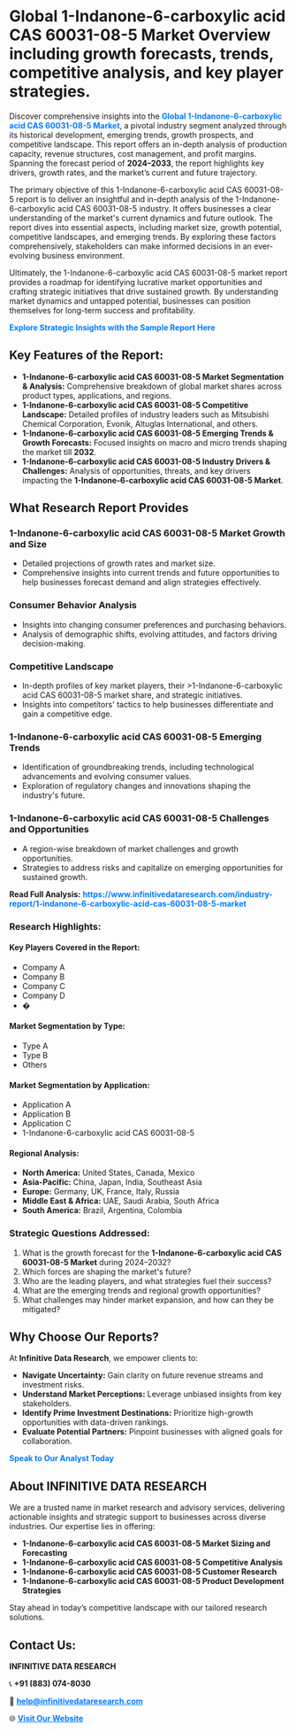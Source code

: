 <h1>Global 1-Indanone-6-carboxylic acid CAS 60031-08-5 Market Overview including growth forecasts, trends, competitive analysis, and key player strategies.</h1>
<p>
Discover comprehensive insights into the 
<a href="https://www.infinitivedataresearch.com/industry-report/1-indanone-6-carboxylic-acid-cas-60031-08-5-market" rel="dofollow" style="color: #007BFF; text-decoration: none;"><strong>Global 1-Indanone-6-carboxylic acid CAS 60031-08-5 Market</strong></a>, a pivotal industry segment analyzed through its historical development, emerging trends, growth prospects, and competitive landscape. This report offers an in-depth analysis of production capacity, revenue structures, cost management, and profit margins. Spanning the forecast period of <strong>2024–2033</strong>, the report highlights key drivers, growth rates, and the market’s current and future trajectory.
</p>
<p>
The primary objective of this 1-Indanone-6-carboxylic acid CAS 60031-08-5 report is to deliver an insightful and in-depth analysis of the 1-Indanone-6-carboxylic acid CAS 60031-08-5 industry. It offers businesses a clear understanding of the market's current dynamics and future outlook. The report dives into essential aspects, including market size, growth potential, competitive landscapes, and emerging trends. By exploring these factors comprehensively, stakeholders can make informed decisions in an ever-evolving business environment.
</p>
<p>
Ultimately, the 1-Indanone-6-carboxylic acid CAS 60031-08-5 market report provides a roadmap for identifying lucrative market opportunities and crafting strategic initiatives that drive sustained growth. By understanding market dynamics and untapped potential, businesses can position themselves for long-term success and profitability.
</p>
<p>
<a href="https://www.infinitivedataresearch.com/request-sample/reportId=110061" style="color: #007BFF; text-decoration: none;"><strong>Explore Strategic Insights with the Sample Report Here</strong></a>
</p>

<h2>Key Features of the Report:</h2>
<ul>
<li><strong>1-Indanone-6-carboxylic acid CAS 60031-08-5 Market Segmentation & Analysis:</strong> Comprehensive breakdown of global market shares across product types, applications, and regions.</li>
<li><strong>1-Indanone-6-carboxylic acid CAS 60031-08-5 Competitive Landscape:</strong> Detailed profiles of industry leaders such as Mitsubishi Chemical Corporation, Evonik, Altuglas International, and others.</li>
<li><strong>1-Indanone-6-carboxylic acid CAS 60031-08-5 Emerging Trends & Growth Forecasts:</strong> Focused insights on macro and micro trends shaping the market till <strong>2032</strong>.</li>
<li><strong>1-Indanone-6-carboxylic acid CAS 60031-08-5 Industry Drivers & Challenges:</strong> Analysis of opportunities, threats, and key drivers impacting the <strong>1-Indanone-6-carboxylic acid CAS 60031-08-5 Market</strong>.</li>
</ul>

<h2>What Research Report Provides</h2>
<h3>1-Indanone-6-carboxylic acid CAS 60031-08-5 Market Growth and Size</h3>
<ul>
<li>Detailed projections of growth rates and market size.</li>
<li>Comprehensive insights into current trends and future opportunities to help businesses forecast demand and align strategies effectively.</li>
</ul>

<h3>Consumer Behavior Analysis</h3>
<ul>
<li>Insights into changing consumer preferences and purchasing behaviors.</li>
<li>Analysis of demographic shifts, evolving attitudes, and factors driving decision-making.</li>
</ul>

<h3>Competitive Landscape</h3>
<ul>
<li>In-depth profiles of key market players, their >1-Indanone-6-carboxylic acid CAS 60031-08-5 market share, and strategic initiatives.</li>
<li>Insights into competitors' tactics to help businesses differentiate and gain a competitive edge.</li>
</ul>

<h3>1-Indanone-6-carboxylic acid CAS 60031-08-5 Emerging Trends</h3>
<ul>
<li>Identification of groundbreaking trends, including technological advancements and evolving consumer values.</li>
<li>Exploration of regulatory changes and innovations shaping the industry's future.</li>
</ul>

<h3>1-Indanone-6-carboxylic acid CAS 60031-08-5 Challenges and Opportunities</h3>
<ul>
<li>A region-wise breakdown of market challenges and growth opportunities.</li>
<li>Strategies to address risks and capitalize on emerging opportunities for sustained growth.</li>
</ul>
<p><strong>Read Full Analysis:</strong> <a href="https://www.infinitivedataresearch.com/industry-report/1-indanone-6-carboxylic-acid-cas-60031-08-5-market" rel="dofollow" style="color: #007BFF; text-decoration: none;"><strong>https://www.infinitivedataresearch.com/industry-report/1-indanone-6-carboxylic-acid-cas-60031-08-5-market</strong></a></p>
<h3>Research Highlights:</h3>
<h4>Key Players Covered in the Report:</h4>
<ul><li>Company A</li><li>Company B</li><li>Company C</li><li>Company D</li><li>�</li></ul>
<h4>Market Segmentation by Type:</h4>
<ul><li>Type A</li><li>Type B</li><li>Others</li></ul>
<h4>Market Segmentation by Application:</h4>
<ul><li>Application A</li><li>Application B</li><li>Application C</li><li>1-Indanone-6-carboxylic acid CAS 60031-08-5</li></ul>

<h4>Regional Analysis:</h4>
<ul>
<li><strong>North America:</strong> United States, Canada, Mexico</li>
<li><strong>Asia-Pacific:</strong> China, Japan, India, Southeast Asia</li>
<li><strong>Europe:</strong> Germany, UK, France, Italy, Russia</li>
<li><strong>Middle East & Africa:</strong> UAE, Saudi Arabia, South Africa</li>
<li><strong>South America:</strong> Brazil, Argentina, Colombia</li>
</ul>

<h3>Strategic Questions Addressed:</h3>
<ol>
<li>What is the growth forecast for the <strong>1-Indanone-6-carboxylic acid CAS 60031-08-5 Market</strong> during 2024–2032?</li>
<li>Which forces are shaping the market's future?</li>
<li>Who are the leading players, and what strategies fuel their success?</li>
<li>What are the emerging trends and regional growth opportunities?</li>
<li>What challenges may hinder market expansion, and how can they be mitigated?</li>
</ol>

<h2>Why Choose Our Reports?</h2>
<p>At <strong>Infinitive Data Research</strong>, we empower clients to:</p>
<ul>
<li><strong>Navigate Uncertainty:</strong> Gain clarity on future revenue streams and investment risks.</li>
<li><strong>Understand Market Perceptions:</strong> Leverage unbiased insights from key stakeholders.</li>
<li><strong>Identify Prime Investment Destinations:</strong> Prioritize high-growth opportunities with data-driven rankings.</li>
<li><strong>Evaluate Potential Partners:</strong> Pinpoint businesses with aligned goals for collaboration.</li>
</ul>
<p><a href="https://www.infinitivedataresearch.com/industry-report/1-indanone-6-carboxylic-acid-cas-60031-08-5-market" rel="dofollow" style="color: #007BFF; text-decoration: none;"><strong>Speak to Our Analyst Today</strong></a></p>

<h2>About INFINITIVE DATA RESEARCH</h2>
<p>We are a trusted name in market research and advisory services, delivering actionable insights and strategic support to businesses across diverse industries. Our expertise lies in offering:</p>
<ul>
<li><strong>1-Indanone-6-carboxylic acid CAS 60031-08-5 Market Sizing and Forecasting</strong></li>
<li><strong>1-Indanone-6-carboxylic acid CAS 60031-08-5 Competitive Analysis</strong></li>
<li><strong>1-Indanone-6-carboxylic acid CAS 60031-08-5 Customer Research</strong></li>
<li><strong>1-Indanone-6-carboxylic acid CAS 60031-08-5 Product Development Strategies</strong></li>
</ul>
<p>Stay ahead in today’s competitive landscape with our tailored research solutions.</p>

<h2>Contact Us:</h2>
<p><strong>INFINITIVE DATA RESEARCH</strong></p>
<p>📞 <strong>+91 (883) 074-8030</strong></p>
<p>📧 <strong><a href="mailto:help@infinitivedataresearch.com" style="color: #007BFF;">help@infinitivedataresearch.com</a></strong></p>
<p>🌐 <strong><a href="https://www.infinitivedataresearch.com" rel="dofollow" style="color: #007BFF;">Visit Our Website</a></strong></p>